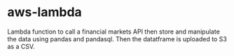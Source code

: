 # aws-lambda

Lambda function to call a financial markets API then store and manipulate the data using pandas and pandasql. Then the datatframe is uploaded to S3 as a CSV.
